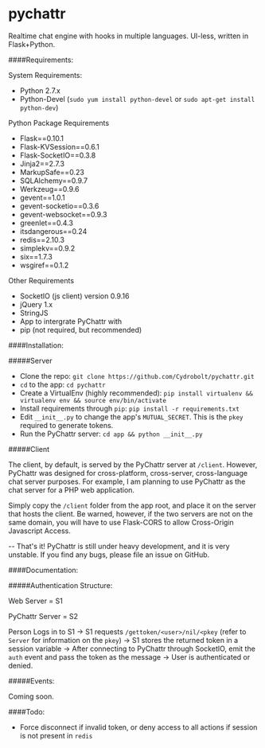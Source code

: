 pychattr
========

Realtime chat engine with hooks in multiple languages. UI-less, written in Flask+Python.

####Requirements:

System Requirements:
 - Python 2.7.x
 - Python-Devel (`sudo yum install python-devel` or `sudo apt-get install python-dev`)

Python Package Requirements

 - Flask==0.10.1
 - Flask-KVSession==0.6.1
 - Flask-SocketIO==0.3.8
 - Jinja2==2.7.3
 - MarkupSafe==0.23
 - SQLAlchemy==0.9.7
 - Werkzeug==0.9.6
 - gevent==1.0.1
 - gevent-socketio==0.3.6
 - gevent-websocket==0.9.3
 - greenlet==0.4.3
 - itsdangerous==0.24
 - redis==2.10.3
 - simplekv==0.9.2
 - six==1.7.3
 - wsgiref==0.1.2

 
Other Requirements
 - SocketIO (js client) version 0.9.16
 - jQuery 1.x
 - StringJS
 - App to intergrate PyChattr with
 - pip (not required, but recommended)

####Installation:

#####Server

 - Clone the repo: `git clone https://github.com/Cydrobolt/pychattr.git`
 - `cd` to the app: `cd pychattr`
 - Create a VirtualEnv (highly recommended): `pip install virtualenv && virtualenv env && source env/bin/activate` 
 - Install requirements through `pip`: `pip install -r requirements.txt`
 - Edit `__init__.py` to change the app's `MUTUAL_SECRET`. This is the `pkey` required to generate tokens.
 - Run the PyChattr server: `cd app && python __init__.py`

#####Client

The client, by default, is served by the PyChattr server at `/client`.
However, PyChattr was designed for cross-platform, cross-server, cross-language
chat server purposes. For example, I am planning to use PyChattr as the chat server
for a PHP web application.

Simply copy the `/client` folder from the app root, and place it on the server that
hosts the client. Be warned, however, if the two servers are not on the same domain, 
you will have to use Flask-CORS to allow Cross-Origin Javascript Access.

--
That's it! PyChattr is still under heavy development, and it is very unstable.
If you find any bugs, please file an issue on GitHub. 

####Documentation:

#####Authentication Structure:

Web Server = S1

PyChattr Server = S2


Person Logs in to S1 -> S1 requests `/gettoken/<user>/nil/<pkey` (refer to `Server` for information on the `pkey`)
 -> S1 stores the returned token in a session variable -> After connecting to PyChattr
 through SocketIO, emit the `auth` event and pass the token as the message -> User is authenticated or denied. 

#####Events:

Coming soon.
 
####Todo:

 - Force disconnect if invalid token, or deny access to all actions if session is not present in `redis`


